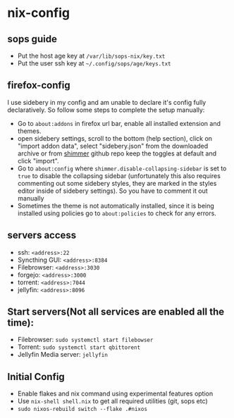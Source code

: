 # nix-config

## sops guide
- Put the host age key at ```/var/lib/sops-nix/key.txt```
- Put the user ssh key at ```~/.config/sops/age/keys.txt```

## firefox-config

I use sidebery in my config and am unable to declare it's config fully declaratively. So follow some steps to complete the setup manually:
- Go to ```about:addons``` in firefox url bar, enable all installed extension and themes.
- open sidebery settings, scroll to the bottom (help section),
click on "import addon data",
select "sidebery.json" from the downloaded archive or from [shimmer](https://github.com/nuclearcodecat/shimmer) github repo
keep the toggles at default and click "import".
- Go to ```about:config``` where ```shimmer.disable-collapsing-sidebar``` is set to ```true``` to disable the collapsing sidebar (unfortunately this also requires commenting out some sidebery styles, they are marked in the styles editor inside of sidebery settings). So you have to comment it out manually
- Sometimes the theme is not automatically installed, since it is being installed using policies go to ```about:policies``` to check for any errors.


## servers access 
- ssh: ```<address>:22```
- Syncthing GUI: ```<address>:8384```
- Filebrowser: ```<address>:3030```
- forgejo: ```<address>:3000```
- torrent: ```<address>:7044```
- jellyfin: ```<address>:8096```


## Start servers(Not all services are enabled all the time):
- Filebrowser: ```sudo systemctl start filebowser```
- Torrent: ```sudo systemctl start qbittorent```
- Jellyfin Media server: ```jellyfin```


## Initial Config
- Enable flakes and nix command using experimental features option
- Use ```nix-shell shell.nix``` to get all required utilities (git, sops etc)
- ```sudo nixos-rebuild switch --flake .#nixos```